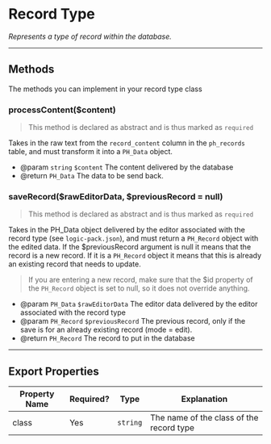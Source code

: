# Record Type
_Represents a type of record within the database._
- - -
## Methods
The methods you can implement in your record type class
### processContent($content)
> This method is declared as abstract and is thus marked as `required`

Takes in the raw text from the `record_content` column in the `ph_records` table, and must transform it into a `PH_Data` object.
- @param `string` `$content` The content delivered by the database
- @return `PH_Data` The data to be send back.

### saveRecord($rawEditorData, $previousRecord = null)
> This method is declared as abstract and is thus marked as `required`

Takes in the PH_Data object delivered by the editor associated with the record type (see `logic-pack.json`), and must return a `PH_Record` object with the edited data. If the $previousRecord argument is null it means that the record is a new record. If it is a `PH_Record` object it means that this is already an existing record that needs to update.

> If you are entering a new record, make sure that the $id property of the `PH_Record` object is set to null, so it does not override anything.

- @param `PH_Data` `$rawEditorData` The editor data delivered by the editor associated with the record type
- @param `PH_Record` `$previousRecord` The previous record, only if the save is for an already existing record (mode = edit).
- @return `PH_Record` The record to put in the database

- - -

## Export Properties
| Property Name | Required? | Type | Explanation |
|---|---|---|---|
| class          | Yes       | `string` | The name of the class of the record type |